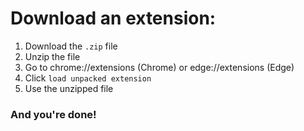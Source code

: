 # Download an extension:

1. Download the `.zip` file
2. Unzip the file
3. Go to chrome://extensions (Chrome) or edge://extensions (Edge)
4. Click `load unpacked extension`
5. Use the unzipped file

### And you're done!
